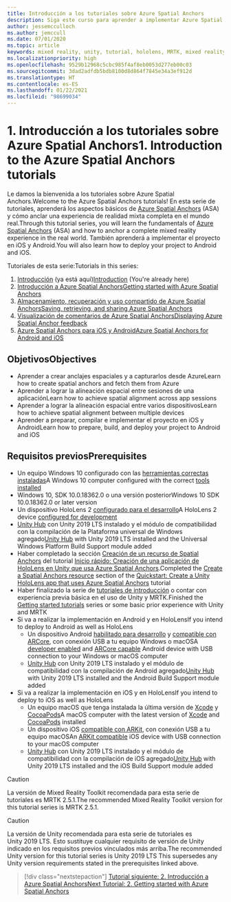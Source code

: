 ```yaml
---
title: Introducción a los tutoriales sobre Azure Spatial Anchors
description: Siga este curso para aprender a implementar Azure Spatial Anchors en una aplicación de realidad mixta.
author: jessemcculloch
ms.author: jemccull
ms.date: 07/01/2020
ms.topic: article
keywords: mixed reality, unity, tutorial, hololens, MRTK, mixed reality toolkit, UWP, Azure spatial anchors, ios, android, Windows 10, ARCore, macOS, Android Build Support, ARKit
ms.localizationpriority: high
ms.openlocfilehash: 9529b12968c5cbc985f4af8eb0053d277eb00c03
ms.sourcegitcommit: 3dad2adfdb5bdb8100d8d864f7845e34a3ef912d
ms.translationtype: HT
ms.contentlocale: es-ES
ms.lasthandoff: 01/22/2021
ms.locfileid: "98699034"
---
```

# <a name="1-introduction-to-the-azure-spatial-anchors-tutorials"></a><span data-ttu-id="23af2-104">1. Introducción a los tutoriales sobre Azure Spatial Anchors</span><span class="sxs-lookup"><span data-stu-id="23af2-104">1. Introduction to the Azure Spatial Anchors tutorials</span></span>

<span data-ttu-id="23af2-105">Le damos la bienvenida a los tutoriales sobre Azure Spatial Anchors.</span><span class="sxs-lookup"><span data-stu-id="23af2-105">Welcome to the Azure Spatial Anchors tutorials!</span></span> <span data-ttu-id="23af2-106">En esta serie de tutoriales, aprenderá los aspectos básicos de <a href="https://azure.microsoft.com/services/spatial-anchors" target="_blank">Azure Spatial Anchors</a> (ASA) y cómo anclar una experiencia de realidad mixta completa en el mundo real.</span><span class="sxs-lookup"><span data-stu-id="23af2-106">Through this tutorial series, you will learn the fundamentals of <a href="https://azure.microsoft.com/services/spatial-anchors" target="_blank">Azure Spatial Anchors</a> (ASA) and how to anchor a complete mixed reality experience in the real world.</span></span> <span data-ttu-id="23af2-107">También aprenderá a implementar el proyecto en iOS y Android.</span><span class="sxs-lookup"><span data-stu-id="23af2-107">You will also learn how to deploy your project to Android and iOS.</span></span>

<span data-ttu-id="23af2-108">Tutoriales de esta serie:</span><span class="sxs-lookup"><span data-stu-id="23af2-108">Tutorials in this series:</span></span>

1. <span data-ttu-id="23af2-109">[Introducción](mr-learning-asa-01.md) (ya está aquí)</span><span class="sxs-lookup"><span data-stu-id="23af2-109">[Introduction](mr-learning-asa-01.md) (You're already here)</span></span>
2. [<span data-ttu-id="23af2-110">Introducción a Azure Spatial Anchors</span><span class="sxs-lookup"><span data-stu-id="23af2-110">Getting started with Azure Spatial Anchors</span></span>](mr-learning-asa-02.md)
3. [<span data-ttu-id="23af2-111">Almacenamiento, recuperación y uso compartido de Azure Spatial Anchors</span><span class="sxs-lookup"><span data-stu-id="23af2-111">Saving, retrieving, and sharing Azure Spatial Anchors</span></span>](mr-learning-asa-03.md)
4. [<span data-ttu-id="23af2-112">Visualización de comentarios de Azure Spatial Anchors</span><span class="sxs-lookup"><span data-stu-id="23af2-112">Displaying Azure Spatial Anchor feedback</span></span>](mr-learning-asa-04.md)
5. [<span data-ttu-id="23af2-113">Azure Spatial Anchors para iOS y Android</span><span class="sxs-lookup"><span data-stu-id="23af2-113">Azure Spatial Anchors for Android and iOS</span></span>](mr-learning-asa-05.md)

## <a name="objectives"></a><span data-ttu-id="23af2-114">Objetivos</span><span class="sxs-lookup"><span data-stu-id="23af2-114">Objectives</span></span>

* <span data-ttu-id="23af2-115">Aprender a crear anclajes espaciales y a capturarlos desde Azure</span><span class="sxs-lookup"><span data-stu-id="23af2-115">Learn how to create spatial anchors and fetch them from Azure</span></span>
* <span data-ttu-id="23af2-116">Aprender a lograr la alineación espacial entre sesiones de una aplicación</span><span class="sxs-lookup"><span data-stu-id="23af2-116">Learn how to achieve spatial alignment across app sessions</span></span>
* <span data-ttu-id="23af2-117">Aprender a lograr la alineación espacial entre varios dispositivos</span><span class="sxs-lookup"><span data-stu-id="23af2-117">Learn how to achieve spatial alignment between multiple devices</span></span>
* <span data-ttu-id="23af2-118">Aprender a preparar, compilar e implementar el proyecto en iOS y Android</span><span class="sxs-lookup"><span data-stu-id="23af2-118">Learn how to prepare, build, and deploy your project to Android and iOS</span></span>

## <a name="prerequisites"></a><span data-ttu-id="23af2-119">Requisitos previos</span><span class="sxs-lookup"><span data-stu-id="23af2-119">Prerequisites</span></span>

* <span data-ttu-id="23af2-120">Un equipo Windows 10 configurado con las [herramientas correctas instaladas](../../install-the-tools.md)</span><span class="sxs-lookup"><span data-stu-id="23af2-120">A Windows 10 computer configured with the correct [tools installed](../../install-the-tools.md)</span></span>
* <span data-ttu-id="23af2-121">Windows 10, SDK 10.0.18362.0 o una versión posterior</span><span class="sxs-lookup"><span data-stu-id="23af2-121">Windows 10 SDK 10.0.18362.0 or later version</span></span>
* <span data-ttu-id="23af2-122">Un dispositivo HoloLens 2 [configurado para el desarrollo](../../platform-capabilities-and-apis/using-visual-studio.md#enabling-developer-mode)</span><span class="sxs-lookup"><span data-stu-id="23af2-122">A HoloLens 2 device [configured for development](../../platform-capabilities-and-apis/using-visual-studio.md#enabling-developer-mode)</span></span>
* <span data-ttu-id="23af2-123"><a href="https://docs.unity3d.com/Manual/GettingStartedInstallingHub.html" target="_blank">Unity Hub</a> con Unity 2019 LTS instalado y el módulo de compatibilidad con la compilación de la Plataforma universal de Windows agregado</span><span class="sxs-lookup"><span data-stu-id="23af2-123"><a href="https://docs.unity3d.com/Manual/GettingStartedInstallingHub.html" target="_blank">Unity Hub</a> with Unity 2019 LTS installed and the Universal Windows Platform Build Support module added</span></span>
* <span data-ttu-id="23af2-124">Haber completado la sección [Creación de un recurso de Spatial Anchors](https://docs.microsoft.com/azure/spatial-anchors/quickstarts/get-started-unity-hololens#create-a-spatial-anchors-resource) del tutorial [Inicio rápido: Creación de una aplicación de HoloLens en Unity que usa Azure Spatial Anchors](https://docs.microsoft.com/azure/spatial-anchors/quickstarts/get-started-unity-hololens).</span><span class="sxs-lookup"><span data-stu-id="23af2-124">Completed the [Create a Spatial Anchors resource](https://docs.microsoft.com/azure/spatial-anchors/quickstarts/get-started-unity-hololens#create-a-spatial-anchors-resource) section of the [Quickstart: Create a Unity HoloLens app that uses Azure Spatial Anchors](https://docs.microsoft.com/azure/spatial-anchors/quickstarts/get-started-unity-hololens) tutorial</span></span>
* <span data-ttu-id="23af2-125">Haber finalizado la serie de [tutoriales de introducción](mr-learning-base-01.md) o contar con experiencia previa básica en el uso de Unity y MRTK.</span><span class="sxs-lookup"><span data-stu-id="23af2-125">Finished the [Getting started tutorials](mr-learning-base-01.md) series or some basic prior experience with Unity and MRTK</span></span>
* <span data-ttu-id="23af2-126">Si va a realizar la implementación en Android y en HoloLens</span><span class="sxs-lookup"><span data-stu-id="23af2-126">If you intend to deploy to Android as well as HoloLens</span></span>
  * <span data-ttu-id="23af2-127">Un dispositivo Android <a href="https://developer.android.com/studio/debug/dev-options" target="_blank">habilitado para desarrollo</a> y <a href="https://developers.google.com/ar/discover/supported-devices" target="_blank">compatible con ARCore</a>, con conexión USB a tu equipo Windows o macOS</span><span class="sxs-lookup"><span data-stu-id="23af2-127">A <a href="https://developer.android.com/studio/debug/dev-options" target="_blank">developer enabled</a> and <a href="https://developers.google.com/ar/discover/supported-devices" target="_blank">ARCore capable</a> Android device with USB connection to your Windows or macOS computer</span></span>
  * <span data-ttu-id="23af2-128"><a href="https://docs.unity3d.com/Manual/GettingStartedInstallingHub.html" target="_blank">Unity Hub</a> con Unity 2019 LTS instalado y el módulo de compatibilidad con la compilación de Android agregado</span><span class="sxs-lookup"><span data-stu-id="23af2-128"><a href="https://docs.unity3d.com/Manual/GettingStartedInstallingHub.html" target="_blank">Unity Hub</a> with Unity 2019 LTS installed and the Android Build Support module added</span></span>
* <span data-ttu-id="23af2-129">Si va a realizar la implementación en iOS y en HoloLens</span><span class="sxs-lookup"><span data-stu-id="23af2-129">If you intend to deploy to iOS as well as HoloLens</span></span>
  * <span data-ttu-id="23af2-130">Un equipo macOS que tenga instalada la última versión de <a href="https://geo.itunes.apple.com/us/app/xcode/id497799835?mt=12" target="_blank">Xcode</a> y <a href="https://cocoapods.org" target="_blank">CocoaPods</a></span><span class="sxs-lookup"><span data-stu-id="23af2-130">A macOS computer with the latest version of <a href="https://geo.itunes.apple.com/us/app/xcode/id497799835?mt=12" target="_blank">Xcode</a> and <a href="https://cocoapods.org" target="_blank">CocoaPods</a> installed</span></span>
  * <span data-ttu-id="23af2-131">Un dispositivo iOS <a href="https://developer.apple.com/documentation/arkit/verifying_device_support_and_user_permission" target="_blank">compatible con ARKit</a>, con conexión USB a tu equipo macOS</span><span class="sxs-lookup"><span data-stu-id="23af2-131">An <a href="https://developer.apple.com/documentation/arkit/verifying_device_support_and_user_permission" target="_blank">ARKit compatible</a> iOS device with USB connection to your macOS computer</span></span>
  * <span data-ttu-id="23af2-132"><a href="https://docs.unity3d.com/Manual/GettingStartedInstallingHub.html" target="_blank">Unity Hub</a> con Unity 2019 LTS instalado y el módulo de compatibilidad con la compilación de iOS agregado</span><span class="sxs-lookup"><span data-stu-id="23af2-132"><a href="https://docs.unity3d.com/Manual/GettingStartedInstallingHub.html" target="_blank">Unity Hub</a> with Unity 2019 LTS installed and the iOS Build Support module added</span></span>

> [!CAUTION]
> <span data-ttu-id="23af2-133">La versión de Mixed Reality Toolkit recomendada para esta serie de tutoriales es MRTK 2.5.1.</span><span class="sxs-lookup"><span data-stu-id="23af2-133">The recommended Mixed Reality Toolkit version for this tutorial series is MRTK 2.5.1.</span></span>

> [!CAUTION]
> <span data-ttu-id="23af2-134">La versión de Unity recomendada para esta serie de tutoriales es Unity 2019 LTS. Esto sustituye cualquier requisito de versión de Unity indicado en los requisitos previos vinculados más arriba.</span><span class="sxs-lookup"><span data-stu-id="23af2-134">The recommended Unity version for this tutorial series is Unity 2019 LTS This supersedes any Unity version requirements stated in the prerequisites linked above.</span></span>

> [!div class="nextstepaction"]
> [<span data-ttu-id="23af2-135">Tutorial siguiente: 2. Introducción a Azure Spatial Anchors</span><span class="sxs-lookup"><span data-stu-id="23af2-135">Next Tutorial: 2. Getting started with Azure Spatial Anchors</span></span>](mr-learning-asa-02.md)
